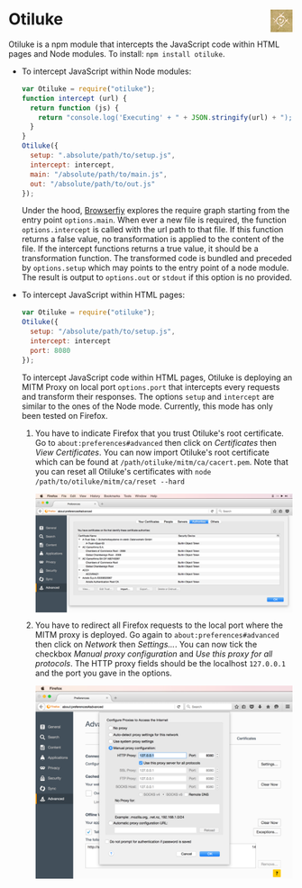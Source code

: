 # Otiluke <img src="img/otiluke.png" align="right" alt="otiluke-logo" title="Resilient Sphere of Otiluke">

Otiluke is a npm module that intercepts the JavaScript code within HTML pages and Node modules.
To install: `npm install otiluke`.

* To intercept JavaScript within Node modules:

  ```javascript
  var Otiluke = require("otiluke");
  function intercept (url) {
    return function (js) {
      return "console.log('Executing' + " + JSON.stringify(url) + ");" + js;
    }
  }
  Otiluke({
    setup: ".absolute/path/to/setup.js",
    intercept: intercept,
    main: "/absolute/path/to/main.js",
    out: "/absolute/path/to/out.js"
  });
  ```

  Under the hood, [Browserfiy](http://browserify.org/) explores the require graph starting from the entry point `options.main`.
  When ever a new file is required, the function `options.intercept` is called with the url path to that file.
  If this function returns a false value, no transformation is applied to the content of the file.
  If the intercept functions returns a true value, it should be a transformation function.
  The transformed code is bundled and preceded by `options.setup` which may points to the entry point of a node module.
  The result is output to `options.out` or `stdout` if this option is no provided.

* To intercept JavaScript within HTML pages:

  ```javascript
  var Otiluke = require("otiluke");
  Otiluke({
    setup: "/absolute/path/to/setup.js",
    intercept: intercept
    port: 8080
  });
  ```

  To intercept JavaScript code within HTML pages, Otiluke is deploying an MITM Proxy on local port `options.port` that intercepts every requests and transform their responses.
  The options `setup` and `intercept` are similar to the ones of the Node mode.
  Currently, this mode has only been tested on Firefox.
    
    1. You have to indicate Firefox that you trust Otiluke's root certificate.
       Go to `about:preferences#advanced` then click on *Certificates* then *View Certificates*.
       You can now import Otiluke's root certificate which can be found at `/path/otiluke/mitm/ca/cacert.pem`.
       Note that you can reset all Otiluke's certificates with `node /path/to/otiluke/mitm/ca/reset --hard`

       <img src="img/firefox-cert.png" align="center" alt="demo-screenshot" title="Firefox's certificate"/>

    2. You have to redirect all Firefox requests to the local port where the MITM proxy is deployed.
       Go again to `about:preferences#advanced` then click on *Network* then *Settings...*.
       You can now tick the checkbox *Manual proxy configuration* and *Use this proxy for all protocols*.
       The HTTP proxy fields should be the localhost `127.0.0.1` and the port you gave in the options.

       <img src="img/firefox-proxy.png" align="center" alt="demo-screenshot" title="Firefox's proxy settings"/>
